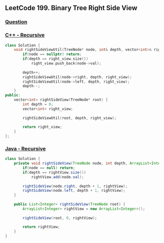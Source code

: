 ## LeetCode 199. Binary Tree Right Side View

### [Question](https://leetcode.com/problems/binary-tree-right-side-view/)

### [C++ - Recursive](https://leetcode.com/submissions/detail/651989297/)
```c++
class Solution {
    void rightSideViewUtil(TreeNode* node, int& depth, vector<int>& right_view) {
        if(node == nullptr) return;
        if(depth == right_view.size())
            right_view.push_back(node->val);
        
        depth++;
        rightSideViewUtil(node->right, depth, right_view);
        rightSideViewUtil(node->left, depth, right_view);
        depth--;
    }
public:
    vector<int> rightSideView(TreeNode* root) {
        int depth = 0;
        vector<int> right_view;
        
        rightSideViewUtil(root, depth, right_view);
        
        return right_view;
    }
};
```

### [Java - Recursive](https://leetcode.com/submissions/detail/651993101/)
```java
class Solution {
    private void rightSideView(TreeNode node, int depth, ArrayList<Integer> rightView) {
        if(node == null) return;
        if(depth == rightView.size())
            rightView.add(node.val);
        
        rightSideView(node.right, depth + 1, rightView);
        rightSideView(node.left, depth + 1, rightView);
    }
    
    public List<Integer> rightSideView(TreeNode root) {
        ArrayList<Integer> rightView = new ArrayList<Integer>();
        
        rightSideView(root, 0, rightView);
        
        return rightView;
    }
}
```